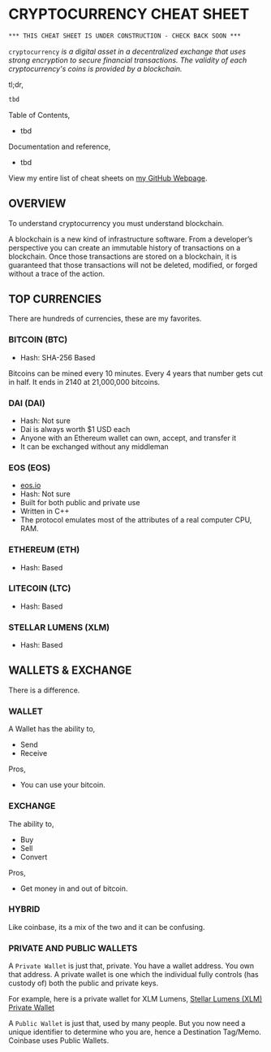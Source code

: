 # CRYPTOCURRENCY CHEAT SHEET

```txt
*** THIS CHEAT SHEET IS UNDER CONSTRUCTION - CHECK BACK SOON ***
```

`cryptocurrency` _is a digital asset in a decentralized
exchange that uses strong encryption to secure financial transactions.
The validity of each cryptocurrency's coins is provided by a blockchain._

tl;dr,

```bash
tbd
```

Table of Contents,

* tbd

Documentation and reference,

* tbd

View my entire list of cheat sheets on
[my GitHub Webpage](https://jeffdecola.github.io/my-cheat-sheets/).

## OVERVIEW

To understand cryptocurrency you must understand blockchain.

A blockchain is a new kind of infrastructure software. From a developer’s
perspective you can create an immutable history of transactions on a
blockchain. Once those transactions are stored on a blockchain, it
is guaranteed that those transactions will not be deleted, modified,
or forged without a trace of the action.

## TOP CURRENCIES

There are hundreds of currencies, these are my favorites.

### BITCOIN (BTC)

* Hash: SHA-256 Based

Bitcoins can be mined every 10 minutes.
Every 4 years that number gets cut in half.
It ends in 2140 at 21,000,000 bitcoins.

### DAI (DAI)

* Hash: Not sure
* Dai is always worth $1 USD each
* Anyone with an Ethereum wallet can own, accept, and transfer it
* It can be exchanged without any middleman

### EOS (EOS)

* [eos.io](https://eos.io/)
* Hash: Not sure
* Built for both public and private use
* Written in C++
* The protocol emulates most of the attributes of a real computer
  CPU, RAM.

### ETHEREUM (ETH)

* Hash:  Based

### LITECOIN (LTC)

* Hash:  Based

### STELLAR LUMENS (XLM)

* Hash:  Based

## WALLETS & EXCHANGE

There is a difference.

### WALLET

A Wallet has the ability to,

* Send
* Receive

Pros,

* You can use your bitcoin.

### EXCHANGE

The ability to,

* Buy
* Sell
* Convert

Pros,

* Get money in and out of bitcoin.

### HYBRID

Like coinbase, its a mix of the two and it can be confusing.

### PRIVATE AND PUBLIC WALLETS

A `Private Wallet` is just that, private.
You have a wallet address.  You own that address.
A private wallet is one which the individual fully controls
(has custody of) both the public and private keys.

For example, here is a private wallet for XLM Lumens,
[Stellar Lumens (XLM) Private Wallet](https://stellar.expert/explorer/public/account/GBKIQHJT7QP6JVLQZRHR7XQMKBFCN5ZCB5BZMEAGVTTZIJTBBZANMTK5)

A `Public Wallet` is just that, used by many people.
But you now need a unique identifier to determine who you are,
hence a Destination Tag/Memo. Coinbase uses Public Wallets.
